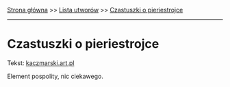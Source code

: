 [Strona główna](../index.md) >> [Lista utworów](../list.md) >> [Czastuszki o pieriestrojce](106.md)

---

# Czastuszki o pieriestrojce

Tekst: [kaczmarski.art.pl](https://www.kaczmarski.art.pl/tworczosc/wiersze/czastuszki-o-pieriestrojce/)

Element pospolity, nic ciekawego.